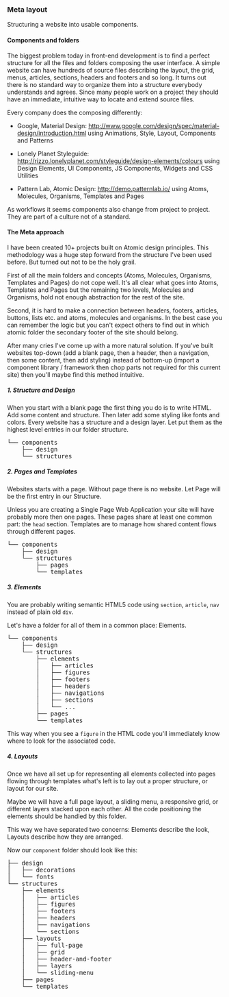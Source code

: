 ### Meta layout

Structuring a website into usable components.


#### Components and folders

The biggest problem today in front-end development is to find a perfect structure for all the files and folders composing the user interface.
A simple website can have hundreds of source files describing the layout, the grid, menus, articles, sections, headers and footers and so long.
It turns out there is no standard way to organize them into a structure everybody understands and agrees. Since many people work on a project they should have an immediate, intuitive way to locate and extend source files.

Every company does the composing differently:

- Google, Material Design: http://www.google.com/design/spec/material-design/introduction.html using Animations, Style, Layout, Components and Patterns

- Lonely Planet Styleguide: http://rizzo.lonelyplanet.com/styleguide/design-elements/colours using Design Elements, UI Components, JS Components, Widgets and CSS Utilities

- Pattern Lab, Atomic Design: http://demo.patternlab.io/ using Atoms, Molecules, Organisms, Templates and Pages

As workflows it seems components also change from project to project. They are part of a culture not of a standard.


#### The Meta approach

I have been created 10+ projects built on Atomic design principles. This methodology was a huge step forward from the structure I've been used before. But turned out not to be the holy grail.

First of all the main folders and concepts (Atoms, Molecules, Organisms, Templates and Pages) do not cope well. It's all clear what goes into Atoms, Templates and Pages but the remaining two levels, Molecules and Organisms, hold not enough abstraction for the rest of the site.

Second, it is hard to make a connection between headers, footers, articles, buttons, lists etc. and atoms, molecules and organisms. In the best case you can remember the logic but you can't expect others to find out in which atomic folder the secondary footer of the site should belong.

After many cries I've come up with a more natural solution.
If you've built websites top-down (add a blank page, then a header, then a navigation, then some content, then add styling) instead of bottom-up (import a component library / framework then chop parts not required for this current site) then you'll maybe find this method intuitive.


##### 1. Structure and Design

When you start with a blank page the first thing you do is to write HTML. Add some content and structure. Then later add some styling like fonts and colors. Every website has a structure and a design layer. Let put them as the highest level entries in our folder structure.

<pre>
└── components
    ├── design
    └── structures
</pre>


##### 2. Pages and Templates

Websites starts with a page. Without page there is no website. Let Page will be the first entry in our Structure.

Unless you are creating a Single Page Web Application your site will have probably more then one pages. These pages share at least one common part: the <code>head</code> section. Templates are to manage how shared content flows through different pages.

<pre>
└── components
    ├── design
    └── structures
        ├── pages
        └── templates
</pre>


##### 3. Elements

You are probably writing semantic HTML5 code using <code>section</code>, <code>article</code>, <code>nav</code> instead of plain old <code>div</code>.

Let's have a folder for all of them in a common place: Elements.

<pre>
└── components
    ├── design
    └── structures
        ├── elements
        │   ├── articles
        │   ├── figures
        │   ├── footers
        │   ├── headers
        │   ├── navigations
        │   ├── sections
        │   └── ...
        ├── pages
        └── templates
</pre>

This way when you see a <code>figure</code> in the HTML code you'll immediately know where to look for the associated code.


##### 4. Layouts

Once we have all set up for representing all elements collected into pages flowing through templates what's left is to lay out a proper structure, or layout for our site.

Maybe we will have a full page layout, a sliding menu, a responsive grid, or different layers stacked upon each other. All the code positioning the elements should be handled by this folder.

This way we have separated two concerns: Elements describe the look, Layouts describe how they are arranged.

Now our <code>component</code> folder should look like this:

<pre>
├── design
│   ├── decorations
│   └── fonts
└── structures
    ├── elements
    │   ├── articles
    │   ├── figures
    │   ├── footers
    │   ├── headers
    │   ├── navigations
    │   └── sections
    ├── layouts
    │   ├── full-page
    │   ├── grid
    │   ├── header-and-footer
    │   ├── layers
    │   └── sliding-menu
    ├── pages
    └── templates
</pre>
